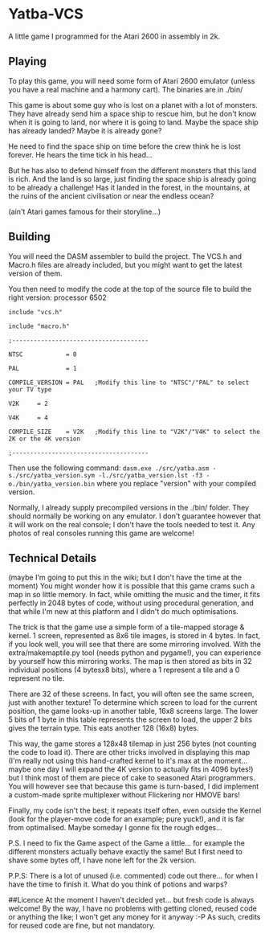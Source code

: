 # Yatba-VCS
A little game I programmed for the Atari 2600 in assembly in 2k. 

## Playing
 To play this game, you will need some form of Atari 2600 emulator (unless you have a real machine and a harmony cart). 
The binaries are in ./bin/

 This game is about some guy who is lost on a planet with a lot of monsters. They have already send him a space ship to rescue him, but he don't know when it is going to land, nor where it is going to land. Maybe the space ship has already landed? Maybe it is already gone?  

 He need to find the space ship on time before the crew think he is lost forever. He hears the time tick in his head...  

 But he has also to defend himself from the different monsters that this land is rich. And the land is so large, just finding the space ship is already going to be already a challenge! Has it landed in the forest, in the mountains, at the ruins of the ancient civilisation or near the endless ocean?

(ain't Atari games  famous for their storyline...) 

## Building
 You will need the DASM assembler to build the project. The VCS.h and Macro.h files are already included, but you might want to get the latest version of them. 

 You then need to modify the code at the top of the source file to build the right version:
    processor 6502

    include "vcs.h"

    include "macro.h"

    ;--------------------------------------

    NTSC            = 0

    PAL             = 1

    COMPILE_VERSION = PAL   ;Modify this line to "NTSC"/"PAL" to select your TV type

    V2K		= 2

    V4K		= 4

    COMPILE_SIZE    = V2K   ;Modify this line to "V2K"/"V4K" to select the 2K or the 4K version

    ;--------------------------------------

Then use the following command:
    `dasm.exe ./src/yatba.asm -s./src/yatba_version.sym -l./src/yatba_version.lst -f3 -o./bin/yatba_version.bin`
where you replace "version" with your compiled version.

 Normally, I already supply precompiled versions in the ./bin/ folder. They should normally be working on any emulator. I don't guarantee however that it will work on the real console; I don't have the tools needed to test it. Any photos of real consoles running this game are welcome!

## Technical Details
(maybe I'm going to put this in the wiki; but I don't have the time at the moment)
 You might wonder how it is possible that this game crams such a map in so little memory. In fact, while omitting the music and the timer, it fits perfectly in 2048 bytes of code, without using procedural generation, and that while I'm new at this platform and I didn't do much optimisations.  

 The trick is that the game use a simple form of a tile-mapped storage & kernel.
 1 screen, represented as 8x6 tile images, is stored in 4 bytes. In fact, if you look well, you will see that there are some mirroring involved. With the extra/makemaptile.py tool (needs python and pygame!), you can experience by yourself how this mirroring works. The map is then stored as bits in 32 individual positions (4 bytesx8 bits), where a 1 represent a tile and a 0 represent no tile.  

 There are 32 of these screens. In fact, you will often see the same screen, just with another texture!
 To determine which screen to load for the current position, the game looks-up in another table, 16x8 screens large. The lower 5 bits of 1 byte in this table represents the screen to load, the upper 2 bits gives the terrain type. This eats another 128 (16x8) bytes.  

 This way, the game stores a 128x48 tilemap in just 256 bytes (not counting the code to load it). 
 There are other tricks involved in displaying this map (I'm really not using this hand-crafted kernel to it's max at the moment... maybe one day I will expand the 4K version to actually fits in 4096 bytes!) but I think most of them are piece of cake to seasoned Atari programmers. You will however see that because this game is turn-based, I did implement a custom-made sprite multiplexer without Flickering nor HMOVE bars!

 Finally, my code isn't the best; it repeats itself often, even outside the Kernel (look for the player-move code for an example; pure yuck!), and it is far from optimalised. Maybe someday I gonne fix the rough edges...

 P.S. I need to fix the Game aspect of the Game a little... for example the different monsters actually behave exactly the same! But I first need to shave some bytes off, I have none left for the 2k version.

 P.P.S: There is a lot of unused (i.e. commented) code out there... for when I have the time to finish it. What do you think of potions and warps?


##Licence
 At the moment I haven't decided yet... but fresh code is always welcome! By the way, I have no problems with getting cloned, reused code or anything the like; I won't get any money for it anyway :-P 
 As such, credits for reused code are fine, but not mandatory.
